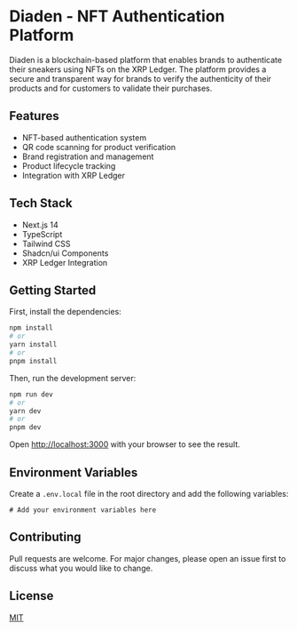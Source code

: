# Diaden - NFT Authentication Platform

Diaden is a blockchain-based platform that enables brands to authenticate their sneakers using NFTs on the XRP Ledger. The platform provides a secure and transparent way for brands to verify the authenticity of their products and for customers to validate their purchases.

## Features

- NFT-based authentication system
- QR code scanning for product verification
- Brand registration and management
- Product lifecycle tracking
- Integration with XRP Ledger

## Tech Stack

- Next.js 14
- TypeScript
- Tailwind CSS
- Shadcn/ui Components
- XRP Ledger Integration

## Getting Started

First, install the dependencies:

```bash
npm install
# or
yarn install
# or
pnpm install
```

Then, run the development server:

```bash
npm run dev
# or
yarn dev
# or
pnpm dev
```

Open [http://localhost:3000](http://localhost:3000) with your browser to see the result.

## Environment Variables

Create a `.env.local` file in the root directory and add the following variables:

```env
# Add your environment variables here
```

## Contributing

Pull requests are welcome. For major changes, please open an issue first to discuss what you would like to change.

## License

[MIT](https://choosealicense.com/licenses/mit/)
